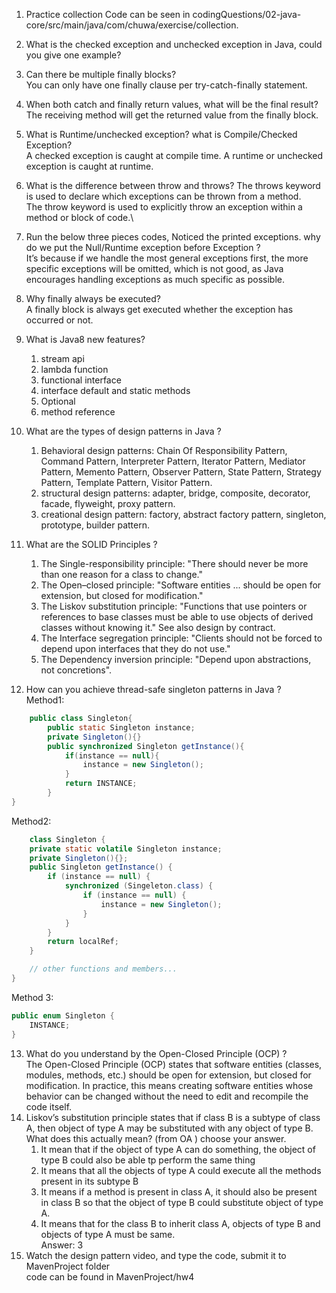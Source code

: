 1.  Practice  collection
    Code can be seen in codingQuestions/02-java-core/src/main/java/com/chuwa/exercise/collection.
2.  What is the checked exception and unchecked exception in Java, could you give one example?
    
3.  Can there be multiple finally blocks?\
    You can only have one finally clause per try-catch-finally statement. 
4.  When both catch and finally return values, what will be the final result?\
    The receiving method will get the returned value from the finally block.
5.  What is Runtime/unchecked exception? what is Compile/Checked Exception?\
    A checked exception is caught at compile time. A runtime or unchecked exception is caught at runtime.
6.  What is the difference between throw and throws?
    The throws keyword is used to declare which exceptions can be thrown from a method. \
The throw keyword is used to explicitly throw an exception within a method or block of code.\
7.  Run the below three pieces codes, Noticed the printed exceptions. why do we put the Null/Runtime
    exception before Exception ?\
    It’s because if we handle the most general exceptions first, the more specific exceptions will be omitted, which is not good, as Java encourages handling exceptions as much specific as possible.
8. Why finally always be executed?\
   A finally block is always get executed whether the exception has occurred or not.
9. What is Java8 new features?
   1. stream api
   2. lambda function
   3. functional interface
   4. interface default and static methods
   5. Optional
   6. method reference
10. What are the types of design patterns in Java ?
    1. Behavioral design patterns:
       Chain Of Responsibility Pattern, Command Pattern, Interpreter Pattern, Iterator Pattern, Mediator Pattern, Memento Pattern, Observer Pattern, State Pattern, Strategy Pattern, Template Pattern, Visitor Pattern.
    2. structural design patterns:
        adapter, bridge, composite, decorator, facade, flyweight, proxy pattern.
    3. creational design pattern: factory, abstract factory pattern, singleton, prototype, builder pattern.
        
11. What are the SOLID Principles ?
    1. The Single-responsibility principle: "There should never be more than one reason for a class to change." 
    2. The Open–closed principle: "Software entities ... should be open for extension, but closed for modification."
    3. The Liskov substitution principle: "Functions that use pointers or references to base classes must be able to use objects of derived classes without knowing it." See also design by contract.
    4. The Interface segregation principle: "Clients should not be forced to depend upon interfaces that they do not use."
    5. The Dependency inversion principle: "Depend upon abstractions, not concretions".
12. How can you achieve thread-safe singleton patterns in Java ? \
Method1:
```java
    public class Singleton{
        public static Singleton instance;
        private Singleton(){}
        public synchronized Singleton getInstance(){
            if(instance == null){
                instance = new Singleton();
            }
            return INSTANCE;
        }
}
```
Method2:
```java
    class Singleton {
    private static volatile Singleton instance;
    private Singleton(){};
    public Singleton getInstance() {
        if (instance == null) {
            synchronized (Singeleton.class) {
                if (instance == null) {
                    instance = new Singleton();
                }
            }
        }
        return localRef;
    }

    // other functions and members...
}
```
Method 3:
```java
public enum Singleton {
    INSTANCE;
}
```
13. What do you understand by the Open-Closed Principle (OCP) ?\
    The Open-Closed Principle (OCP) states that software entities (classes, modules, methods, etc.) should be open for extension, but closed for modification. In practice, this means creating software entities whose behavior can be changed without the need to edit and recompile the code itself.
14. Liskov’s substitution principle states that if class B is a subtype of class A, then object of type A may be
    substituted with any object of type B. What does this actually mean? (from OA ) choose your answer.
    1. It mean that if the object of type A can do something, the object of type B could also be able tp
        perform the same thing
    2. It means that all the objects of type A could execute all the methods present in its subtype B
    3. It means if a method is present in class A, it should also be present in class B so that the object of
        type B could substitute object of type A.
    4. It means that for the class B to inherit class A, objects of type B and objects of type A must be same.\
    Answer: 3
15. Watch the design pattern video, and type the code, submit it to MavenProject folder\
    code can be found in MavenProject/hw4
